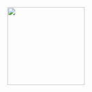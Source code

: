 ##

<div align="center">
  <a href="https://github.com/rafaballerini">
  <img height="180em" src="https://github-readme-stats.vercel.app/api?username=Matheusroc&show_icons=true&theme=dracula&include_all_commits=true&count_private=true"/>
</div>


